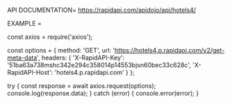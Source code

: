 API DOCUMENTATION= https://rapidapi.com/apidojo/api/hotels4/

EXAMPLE =

const axios = require('axios');

const options = {
  method: 'GET',
  url: 'https://hotels4.p.rapidapi.com/v2/get-meta-data',
  headers: {
    'X-RapidAPI-Key': '51ba63a738mshc342e294c358014p14553bjsn60bec33c628c',
    'X-RapidAPI-Host': 'hotels4.p.rapidapi.com'
  }
};

try {
	const response = await axios.request(options);
	console.log(response.data);
} catch (error) {
	console.error(error);
} 